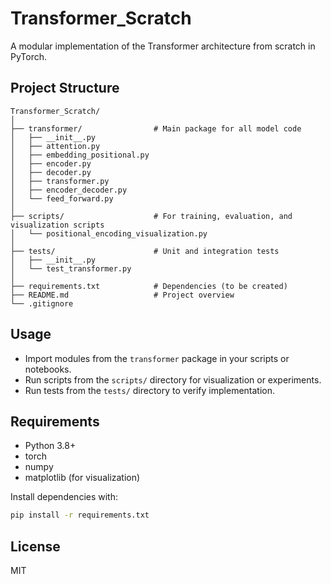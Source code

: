 # Transformer_Scratch

A modular implementation of the Transformer architecture from scratch in PyTorch.

## Project Structure

```
Transformer_Scratch/
│
├── transformer/                # Main package for all model code
│   ├── __init__.py
│   ├── attention.py
│   ├── embedding_positional.py
│   ├── encoder.py
│   ├── decoder.py
│   ├── transformer.py
│   ├── encoder_decoder.py
│   └── feed_forward.py
│
├── scripts/                    # For training, evaluation, and visualization scripts
│   └── positional_encoding_visualization.py
│
├── tests/                      # Unit and integration tests
│   ├── __init__.py
│   └── test_transformer.py
│
├── requirements.txt            # Dependencies (to be created)
├── README.md                   # Project overview
└── .gitignore
```

## Usage

- Import modules from the `transformer` package in your scripts or notebooks.
- Run scripts from the `scripts/` directory for visualization or experiments.
- Run tests from the `tests/` directory to verify implementation.

## Requirements

- Python 3.8+
- torch
- numpy
- matplotlib (for visualization)

Install dependencies with:

```bash
pip install -r requirements.txt
```

## License

MIT
